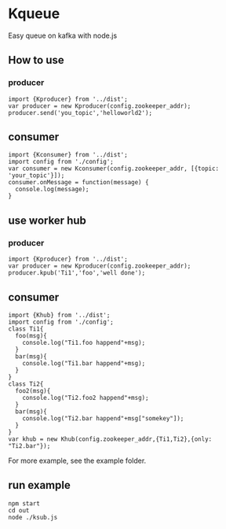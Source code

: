 # Kqueue
 Easy queue on kafka with node.js
## How to use
### producer
    import {Kproducer} from '../dist';
    var producer = new Kproducer(config.zookeeper_addr);
    producer.send('you_topic','helloworld2');
## consumer
    import {Kconsumer} from '../dist';
    import config from './config';
    var consumer = new Kconsumer(config.zookeeper_addr, [{topic: 'your_topic'}]);
    consumer.onMessage = function(message) {
      console.log(message);
    } 
## use worker hub
### producer
    import {Kproducer} from '../dist';
    var producer = new Kproducer(config.zookeeper_addr);
    producer.kpub('Ti1','foo','well done');
## consumer
    import {Khub} from '../dist';
    import config from './config';
    class Ti1{
      foo(msg){
        console.log("Ti1.foo happend"+msg);
      }
      bar(msg){
        console.log("Ti1.bar happend"+msg);
      }
    }
    class Ti2{
      foo2(msg){
        console.log("Ti2.foo2 happend"+msg);
      }
      bar(msg){
        console.log("Ti2.bar happend"+msg["somekey"]);
      }
    }
    var khub = new Khub(config.zookeeper_addr,{Ti1,Ti2},{only: "Ti2.bar"});


For more example, see the example folder.
## run example
    npm start
    cd out
    node ./ksub.js
